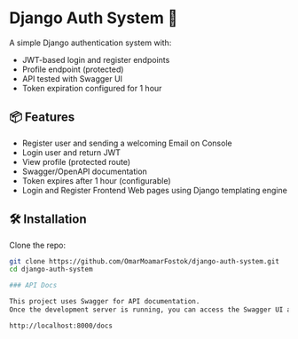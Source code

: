 # Django Auth System 🔐

A simple Django authentication system with:

- JWT-based login and register endpoints
- Profile endpoint (protected)
- API tested with Swagger UI
- Token expiration configured for 1 hour

## 📦 Features

- Register user and sending a welcoming Email on Console
- Login user and return JWT
- View profile (protected route)
- Swagger/OpenAPI documentation
- Token expires after 1 hour (configurable)
- Login and Register Frontend Web pages using Django templating engine

## 🛠️ Installation

Clone the repo:

```bash
git clone https://github.com/OmarMoamarFostok/django-auth-system.git
cd django-auth-system

### API Docs

This project uses Swagger for API documentation.  
Once the development server is running, you can access the Swagger UI at:

http://localhost:8000/docs
